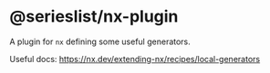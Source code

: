 # @serieslist/nx-plugin

A plugin for `nx` defining some useful generators.

Useful docs: https://nx.dev/extending-nx/recipes/local-generators
